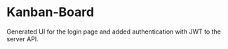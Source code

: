 # Kanban-Board
 Generated UI for the login page and added authentication with JWT to the server API. 

